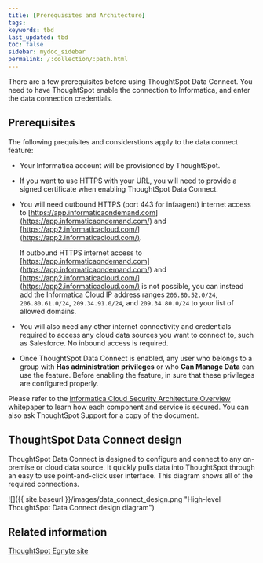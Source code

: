 ```yaml
---
title: [Prerequisites and Architecture]
tags:
keywords: tbd
last_updated: tbd
toc: false
sidebar: mydoc_sidebar
permalink: /:collection/:path.html
---
```

There are a few prerequisites before using ThoughtSpot Data Connect. You need to have ThoughtSpot enable the connection to Informatica, and enter the data connection credentials.

## Prerequisites

The following prequisites and considerstions apply to the data connect feature:

- Your Informatica account will be provisioned by ThoughtSpot.
- If you want to use HTTPS with your URL, you will need to provide a signed certificate when enabling ThoughtSpot Data Connect.
- You will need outbound HTTPS \(port 443 for infaagent\) internet access to [https://app.informaticaondemand.com](https://app.informaticaondemand.com/) and [https://app2.informaticacloud.com/](https://app2.informaticacloud.com/).

    If outbound HTTPS internet access to [https://app.informaticaondemand.com](https://app.informaticaondemand.com/) and [https://app2.informaticacloud.com/](https://app2.informaticacloud.com/) is not possible, you can instead add the Informatica Cloud IP address ranges `206.80.52.0/24`, `206.80.61.0/24`, `209.34.91.0/24`, and `209.34.80.0/24` to your list of allowed domains.

- You will also need any other internet connectivity and credentials required to access any cloud data sources you want to connect to, such as Salesforce. No inbound access is required.
- Once ThoughtSpot Data Connect is enabled, any user who belongs to a group with **Has administration privileges** or who **Can Manage Data** can use the feature. Before enabling the feature, in sure that these privileges are configured properly.

Please refer to the [Informatica Cloud Security Architecture Overview](https://thoughtspot.egnyte.com/dl/fuxryvKclK) whitepaper to learn how each component and service is secured. You can also ask ThoughtSpot Support for a copy of the document.

## ThoughtSpot Data Connect design

ThoughtSpot Data Connect is designed to configure and connect to any on-premise or cloud data source. It quickly pulls data into ThoughtSpot through an easy to use point-and-click user interface. This diagram shows all of the required connections.

 ![]({{ site.baseurl }}/images/data_connect_design.png "High-level ThoughtSpot Data Connect design diagram")



## Related information  

[ThoughtSpot Egnyte site](https://thoughtspot.egnyte.com/dl/fuxryvKclK)
